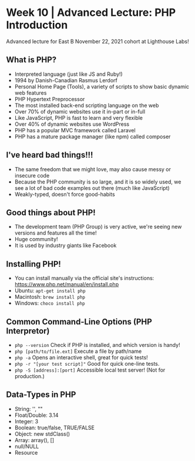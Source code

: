 # Week 10 | Advanced Lecture: PHP Introduction
Advanced lecture for East B November 22, 2021 cohort at Lighthouse Labs!

## What is PHP?
- Interpreted language (just like JS and Ruby!)
- 1994 by Danish-Canadian Rasmus Lerdorf
- Personal Home Page (Tools), a variety of scripts to show basic dynamic web features
- PHP Hypertext Preprocessor
- The most installed back-end scripting language on the web
- Over 70% of dynamic websites use it in-part or in-full
- Like JavaScript, PHP is fast to learn and very flexible
- Over 40% of dynamic websites use WordPress
- PHP has a popular MVC framework called Laravel
- PHP has a mature package manager (like npm) called composer

## I've heard bad things!!!
- The same freedom that we might love, may also cause messy or insecure code
- Because the PHP community is so large, and it is so widely used, we see a lot of bad code examples out there (much like JavaScript)
- Weakly-typed, doesn't force good-habits

## Good things about PHP!
- The development team (PHP Group) is very active, we're seeing new versions and features all the time!
- Huge community!
- It is used by industry giants like Facebook

## Installing PHP!
- You can install manually via the official site's instructions: https://www.php.net/manual/en/install.php
- Ubuntu: `apt-get install php`
- Macintosh: `brew install php`
- Windows: `choco install php`

## Common Command-Line Options (PHP Interpretor)
- `php --version` Check if PHP is installed, and which version is handy!
- `php [path/to/file.ext]` Execute a file by path/name
- `php -a` Opens an interactive shell, great for quick tests!
- `php -r "[your test script]"` Good for quick one-line tests.
- `php -S [address]:[port]` Accessible local test server! (Not for production.)

## Data-Types in PHP
- String: '', ""
- Float/Double: 3.14
- Integer: 3
- Boolean: true/false, TRUE/FALSE
- Object: new stdClass()
- Array: array(), []
- null/NULL
- Resource
